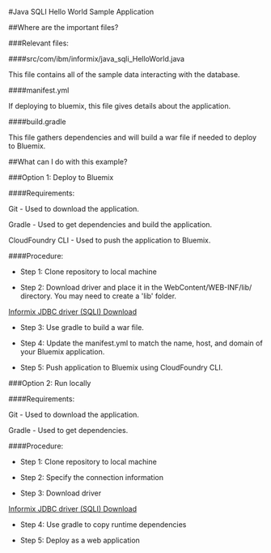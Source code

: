 #Java SQLI Hello World Sample Application

##Where are the important files?

###Relevant files:

####src/com/ibm/informix/java_sqli_HelloWorld.java

This file contains all of the sample data interacting with the database.

####manifest.yml

If deploying to bluemix, this file gives details about the application.

####build.gradle

This file gathers dependencies and will build a war file if needed to deploy to Bluemix.

##What can I do with this example?

###Option 1: Deploy to Bluemix

####Requirements:

Git - Used to download the application.

Gradle -  Used to get dependencies and build the application.

CloudFoundry CLI -  Used to push the application to Bluemix.

####Procedure:

 * Step 1: Clone repository to local machine

 * Step 2: Download driver and place it in the WebContent/WEB-INF/lib/ directory. You may need to create a 'lib' folder.

[Informix JDBC driver (SQLI) Download](https://www-01.ibm.com/marketing/iwm/tnd/search.jsp?go=y&rs=ifxjdbc)

 * Step 3: Use gradle to build a war file.
 
 * Step 4: Update the manifest.yml to match the name, host, and domain of your Bluemix application.
	
 * Step 5: Push application to Bluemix using CloudFoundry CLI.

###Option 2: Run locally

####Requirements:

Git - Used to download the application.

Gradle -  Used to get dependencies.

####Procedure:

 * Step 1: Clone repository to local machine
 
 * Step 2: Specify the connection information
 
 * Step 3: Download driver
 
[Informix JDBC driver (SQLI) Download](https://www-01.ibm.com/marketing/iwm/tnd/search.jsp?go=y&rs=ifxjdbc)

 * Step 4: Use gradle to copy runtime dependencies

 * Step 5: Deploy as a web application
